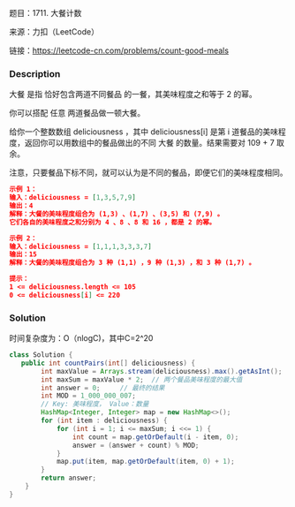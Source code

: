 题目：1711. 大餐计数

来源：力扣（LeetCode）

链接：https://leetcode-cn.com/problems/count-good-meals


### Description

大餐 是指 恰好包含两道不同餐品 的一餐，其美味程度之和等于 2 的幂。

你可以搭配 任意 两道餐品做一顿大餐。

给你一个整数数组 deliciousness ，其中 deliciousness[i] 是第 i 道餐品的美味程度，返回你可以用数组中的餐品做出的不同 大餐 的数量。结果需要对 109 + 7 取余。

注意，只要餐品下标不同，就可以认为是不同的餐品，即便它们的美味程度相同。

 ```json
示例 1：
输入：deliciousness = [1,3,5,7,9]
输出：4
解释：大餐的美味程度组合为 (1,3) 、(1,7) 、(3,5) 和 (7,9) 。
它们各自的美味程度之和分别为 4 、8 、8 和 16 ，都是 2 的幂。

示例 2：
输入：deliciousness = [1,1,1,3,3,3,7]
输出：15
解释：大餐的美味程度组合为 3 种 (1,1) ，9 种 (1,3) ，和 3 种 (1,7) 。

提示：
1 <= deliciousness.length <= 105
0 <= deliciousness[i] <= 220
 ```



### Solution

时间复杂度为：O（nlogC)，其中C=2^20

```java
class Solution {
   public int countPairs(int[] deliciousness) {
        int maxValue = Arrays.stream(deliciousness).max().getAsInt();	// 单个餐品美味程度最大值
        int maxSum = maxValue * 2;  // 两个餐品美味程度的最大值
        int answer = 0;     // 最终的结果
        int MOD = 1_000_000_007;
        // Key: 美味程度， Value：数量
        HashMap<Integer, Integer> map = new HashMap<>();
        for (int item : deliciousness) {
            for (int i = 1; i <= maxSum; i <<= 1) {
                int count = map.getOrDefault(i - item, 0);
                answer = (answer + count) % MOD;
            }
            map.put(item, map.getOrDefault(item, 0) + 1);
        }
        return answer;
    }
}
```













